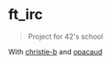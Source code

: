 # ft_irc
> Project for 42's school

With [christie-b](https://github.com/christie-b) and [opacaud](https://github.com/opacaud)
